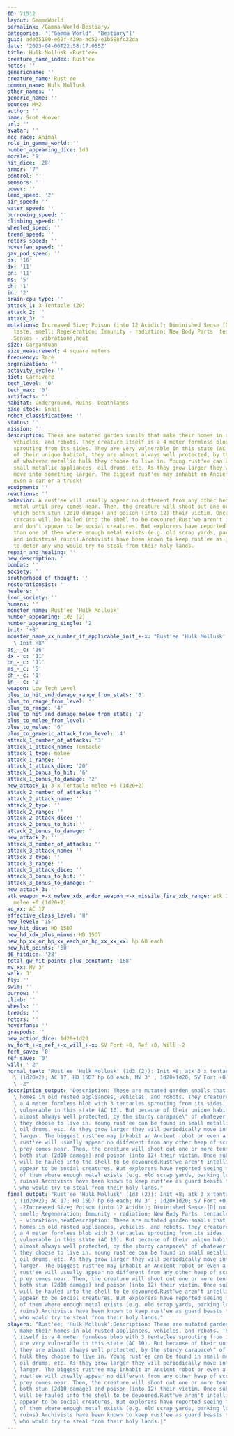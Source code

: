 ```yaml
---
ID: 71512
layout: GammaWorld
permalink: /Gamma-World-Bestiary/
categories: '["Gamma World", "Bestiary"]'
guid: ade35190-e60f-439a-ad52-e1b598fc22da
date: '2023-04-06T22:58:17.055Z'
title: Hulk Mollusk «Rust'ee»
creature_name_index: Rust'ee
notes: ''
genericname: ''
creature_name: Rust'ee
common_name: Hulk Mollusk
other_names: ''
generic_name: ''
source: MM2
author: ''
name: Scot Hoover
url: ''
avatar: ''
mcc_race: Animal
role_in_gamma_world: ''
number_appearing_dice: 1d3
morale: '9'
hit_dice: '28'
armor: '7'
control: ''
sensors: ''
power: ''
land_speed: '2'
air_speed: ''
water_speed: ''
burrowing_speed: ''
climbing_speed: ''
wheeled_speed: ''
tread_speed: ''
rotors_speed: ''
hoverfan_speed: ''
gav_pod_speed: ''
ps: '16'
dx: '11'
cn: '11'
ms: '5'
ch: '1'
in: '2'
brain-cpu type: ''
attack_1: 3 Tentacle (20)
attack_2: ''
attack_3: ''
mutations: Increased Size; Poison (into 12 Acidic); Diminished Sense [D] no hearing,
  taste, smell; Regeneration; Immunity - radiation; New Body Parts  tentacles; New
  Senses - vibrations,heat
size: Gargantuan
size_measurement: 4 square meters
frequency: Rare
organization: ''
activity_cycle: ''
diet: Carnivore
tech_level: '0'
tech_max: '0'
artifacts: ''
habitat: Underground, Ruins, Deathlands
base_stock: Snail
robot_classification: ''
status: ''
mission: ''
description: These are mutated garden snails that make their homes in old rusted appliances,
  vehicles, and robots. They creature itself is a 4 meter formless blob with 3 tentacles
  sprouting from its sides. They are very vulnerable in this state (AC 10). But because
  of their unique habitat, they are almost always well protected, by the sturdy carapace"
  of whatever metallic hulk they choose to live in. Young rust'ee can be found in
  small metallic appliances, oil drums, etc. As they grow larger they will periodically
  move into something larger. The biggest rust'ee may inhabit an Ancient robot or
  even a car or a truck!
equipment: ''
reactions: ''
behavior: A rust'ee will usually appear no different from any other heap of scrap
  metal until prey comes near. Then, the creature will shoot out one or more tentacles
  which both stun (2d10 damage) and poison (into 12) their victim. Once subdued, the
  carcass will be hauled into the shell to be devoured.Rust'we aren't intelligent
  and don't appear to be social creatures. But explorers have reported seeing more
  than one of them where enough metal exists (e.g. old scrap yards, parking lots,
  and industrial ruins).Archivists have been known to keep rust'ee as guard beasts
  to deter any who would try to steal from their holy lands.
repair_and_healing: ''
new_description: ''
combat: ''
society: ''
brotherhood_of_thought: ''
restorationsist: ''
healers: ''
iron_society: ''
humans: ''
monster_name: Rust'ee 'Hulk Mollusk'
number_appearing: 1d3 (2)
number_appearing_single: '2'
init: '+8'
monster_name_xx_number_if_applicable_init_+-x: "Rust'ee 'Hulk Mollusk' (1d3 (2)):\
  \ Init +8"
ps_-_c: '16'
dx_-_c: '11'
cn_-_c: '11'
ms_-_c: '5'
ch_-_c: '1'
in_-_c: '2'
weapon: Low Tech Level
plus_to_hit_and_damage_range_from_stats: '0'
plus_to_range_from_level: ''
plus_to_range: '4'
plus_to_hit_and_damage_melee_from_stats: '2'
plus_to_melee_from_level: ''
plus_to_melee: '6'
plus_to_generic_attack_from_level: '4'
attack_1_number_of_attacks: '3'
attack_1_attack_name: Tentacle
attack_1_type: melee
attack_1_range: ''
attack_1_attack_dice: '20'
attack_1_bonus_to_hit: '6'
attack_1_bonus_to_damage: '2'
new_attack_1: 3 x Tentacle melee +6 (1d20+2)
attack_2_number_of_attacks: ''
attack_2_attack_name: ''
attack_2_type: ''
attack_2_range: ''
attack_2_attack_dice: ''
attack_2_bonus_to_hit: ''
attack_2_bonus_to_damage: ''
new_attack_2: ''
attack_3_number_of_attacks: ''
attack_3_attack_name: ''
attack_3_type: ''
attack_3_range: ''
attack_3_attack_dice: ''
attack_3_bonus_to_hit: ''
attack_3_bonus_to_damage: ''
new_attack_3: ''
atk_weapon_+-x_melee_xdx_andor_weapon_+-x_missile_fire_xdx_range: atk 3 x tentacle
  melee +6 (1d20+2)
ac_xx: AC 17
effective_class_level: '8'
new_level: '15'
new_hit_dice: HD 15D7
new_hd_xdx_plus_minus: HD 15D7
new_hp_xx_or_hp_xx_each_or_hp_xx_xx_xx: hp 60 each
new_hit_points: '60'
d6_hitdice: '28'
total_gw_hit_points_plus_constant: '168'
mv_xx: MV 3'
walk: 3'
fly: ''
swim: ''
burrow: ''
climb: ''
wheels: ''
treads: ''
rotors: ''
hoverfans: ''
gravpods: ''
new_action_dice: 1d20+1d20
sv_fort_+-x_ref_+-x_will_+-x: SV Fort +0, Ref +0, Will -2
fort_save: '0'
ref_save: '0'
will: '-2'
normal_text: "Rust'ee 'Hulk Mollusk' (1d3 (2)): Init +8; atk 3 x tentacle melee +6\
  \ (1d20+2); AC 17; HD 15D7 hp 60 each; MV 3' ; 1d20+1d20; SV Fort +0, Ref +0, Will\
  \ -2"
description_output: "Description: These are mutated garden snails that make their\
  \ homes in old rusted appliances, vehicles, and robots. They creature itself is\
  \ a 4 meter formless blob with 3 tentacles sprouting from its sides. They are very\
  \ vulnerable in this state (AC 10). But because of their unique habitat, they are\
  \ almost always well protected, by the sturdy carapace\" of whatever metallic hulk\
  \ they choose to live in. Young rust'ee can be found in small metallic appliances,\
  \ oil drums, etc. As they grow larger they will periodically move into something\
  \ larger. The biggest rust'ee may inhabit an Ancient robot or even a car or a truck!Behavior:A\
  \ rust'ee will usually appear no different from any other heap of scrap metal until\
  \ prey comes near. Then, the creature will shoot out one or more tentacles which\
  \ both stun (2d10 damage) and poison (into 12) their victim. Once subdued, the carcass\
  \ will be hauled into the shell to be devoured.Rust'we aren't intelligent and don't\
  \ appear to be social creatures. But explorers have reported seeing more than one\
  \ of them where enough metal exists (e.g. old scrap yards, parking lots, and industrial\
  \ ruins).Archivists have been known to keep rust'ee as guard beasts to deter any\
  \ who would try to steal from their holy lands."
final_output: "Rust'ee 'Hulk Mollusk' (1d3 (2)): Init +8; atk 3 x tentacle melee +6\
  \ (1d20+2); AC 17; HD 15D7 hp 60 each; MV 3' ; 1d20+1d20; SV Fort +0, Ref +0, Will\
  \ -2Increased Size; Poison (into 12 Acidic); Diminished Sense [D] no hearing, taste,\
  \ smell; Regeneration; Immunity - radiation; New Body Parts  tentacles; New Senses\
  \ - vibrations,heatDescription: These are mutated garden snails that make their\
  \ homes in old rusted appliances, vehicles, and robots. They creature itself is\
  \ a 4 meter formless blob with 3 tentacles sprouting from its sides. They are very\
  \ vulnerable in this state (AC 10). But because of their unique habitat, they are\
  \ almost always well protected, by the sturdy carapace\" of whatever metallic hulk\
  \ they choose to live in. Young rust'ee can be found in small metallic appliances,\
  \ oil drums, etc. As they grow larger they will periodically move into something\
  \ larger. The biggest rust'ee may inhabit an Ancient robot or even a car or a truck!Behavior:A\
  \ rust'ee will usually appear no different from any other heap of scrap metal until\
  \ prey comes near. Then, the creature will shoot out one or more tentacles which\
  \ both stun (2d10 damage) and poison (into 12) their victim. Once subdued, the carcass\
  \ will be hauled into the shell to be devoured.Rust'we aren't intelligent and don't\
  \ appear to be social creatures. But explorers have reported seeing more than one\
  \ of them where enough metal exists (e.g. old scrap yards, parking lots, and industrial\
  \ ruins).Archivists have been known to keep rust'ee as guard beasts to deter any\
  \ who would try to steal from their holy lands."
players: "Rust'ee; 'Hulk Mollusk';Description: These are mutated garden snails that\
  \ make their homes in old rusted appliances, vehicles, and robots. They creature\
  \ itself is a 4 meter formless blob with 3 tentacles sprouting from its sides. They\
  \ are very vulnerable in this state (AC 10). But because of their unique habitat,\
  \ they are almost always well protected, by the sturdy carapace\" of whatever metallic\
  \ hulk they choose to live in. Young rust'ee can be found in small metallic appliances,\
  \ oil drums, etc. As they grow larger they will periodically move into something\
  \ larger. The biggest rust'ee may inhabit an Ancient robot or even a car or a truck!Behavior:A\
  \ rust'ee will usually appear no different from any other heap of scrap metal until\
  \ prey comes near. Then, the creature will shoot out one or more tentacles which\
  \ both stun (2d10 damage) and poison (into 12) their victim. Once subdued, the carcass\
  \ will be hauled into the shell to be devoured.Rust'we aren't intelligent and don't\
  \ appear to be social creatures. But explorers have reported seeing more than one\
  \ of them where enough metal exists (e.g. old scrap yards, parking lots, and industrial\
  \ ruins).Archivists have been known to keep rust'ee as guard beasts to deter any\
  \ who would try to steal from their holy lands.|"
---
```

</br>